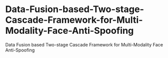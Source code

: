 # Data-Fusion-based-Two-stage-Cascade-Framework-for-Multi-Modality-Face-Anti-Spoofing
Data Fusion based Two-stage Cascade Framework for Multi-Modality Face Anti-Spoofing
